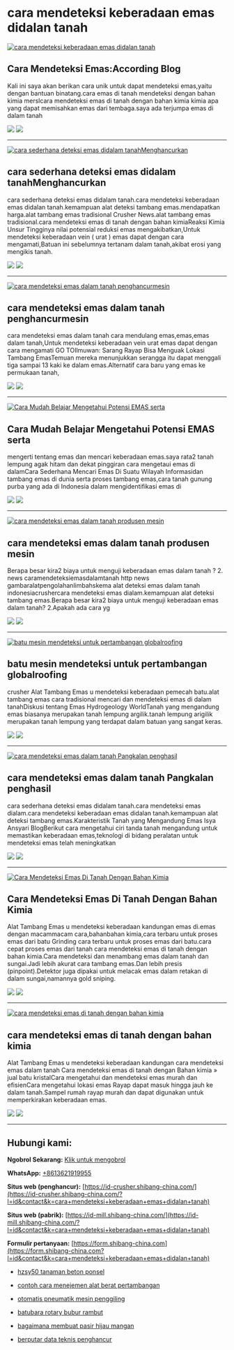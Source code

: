 # cara mendeteksi keberadaan emas didalan tanah

<a href="https://swt.shibang-china.com/?l=id&img&k=cara+mendeteksi+keberadaan+emas+didalan+tanah" target="_blank">![cara mendeteksi keberadaan emas didalan tanah](http://static.shibang-china.com/all-800x300/531.jpg)</a>

## Cara Mendeteksi Emas:According Blog
Kali ini saya akan berikan cara unik untuk dapat mendeteksi emas,yaitu dengan bantuan binatang.cara emas di tanah mendeteksi dengan bahan kimia merslcara mendeteksi emas di tanah dengan bahan kimia kimia apa yang dapat memisahkan emas dari tembaga.saya ada terjumpa emas di dalam tanah


<a href="https://whatsapp.shibangsoft.com/WhatsApp.php" target="_blank" title="WhatsApp">![](http://static.shibang-china.com/icon/whatsapp.png)</a> <a href="https://swt.shibang-china.com/?l=id&icon&k=cara+mendeteksi+keberadaan+emas+didalan+tanah" target="_blank">![](http://static.shibang-china.com/icon/chat-id.png)</a>

---

<a href="https://swt.shibang-china.com/?l=id&img&k=cara+mendeteksi+keberadaan+emas+didalan+tanah" target="_blank">![cara sederhana deteksi emas didalam tanahMenghancurkan](http://static.shibang-china.com/all-800x300/20.jpg)</a>

## cara sederhana deteksi emas didalam tanahMenghancurkan
cara sederhana deteksi emas didalam tanah.cara mendeteksi keberadaan emas didalan tanah.kemampuan alat deteksi tambang emas.mendapatkan harga.alat tambang emas tradisional Crusher News.alat tambang emas tradisional.cara mendeteksi emas di tanah dengan bahan kimiaReaksi Kimia Unsur Tingginya nilai potensial reduksi emas mengakibatkan,Untuk mendeteksi keberadaan vein ( urat ) emas dapat dengan cara mengamati,Batuan ini sebelumnya tertanam dalam tanah,akibat erosi yang mengikis tanah.


<a href="https://whatsapp.shibangsoft.com/WhatsApp.php" target="_blank" title="WhatsApp">![](http://static.shibang-china.com/icon/whatsapp.png)</a> <a href="https://swt.shibang-china.com/?l=id&icon&k=cara+mendeteksi+keberadaan+emas+didalan+tanah" target="_blank">![](http://static.shibang-china.com/icon/chat-id.png)</a>

---

<a href="https://swt.shibang-china.com/?l=id&img&k=cara+mendeteksi+keberadaan+emas+didalan+tanah" target="_blank">![cara mendeteksi emas dalam tanah penghancurmesin](http://static.shibang-china.com/all-800x300/388.jpg)</a>

## cara mendeteksi emas dalam tanah penghancurmesin
cara mendeteksi emas dalam tanah cara mendulang emas,emas,emas dalam tanah,Untuk mendeteksi keberadaan vein urat emas dapat dengan cara mengamati GO TOIlmuwan: Sarang Rayap Bisa Menguak Lokasi Tambang EmasTemuan mereka menunjukkan serangga itu dapat menggali tiga sampai 13 kaki ke dalam emas.Alternatif cara baru yang emas ke permukaan tanah,


<a href="https://whatsapp.shibangsoft.com/WhatsApp.php" target="_blank" title="WhatsApp">![](http://static.shibang-china.com/icon/whatsapp.png)</a> <a href="https://swt.shibang-china.com/?l=id&icon&k=cara+mendeteksi+keberadaan+emas+didalan+tanah" target="_blank">![](http://static.shibang-china.com/icon/chat-id.png)</a>

---

<a href="https://swt.shibang-china.com/?l=id&img&k=cara+mendeteksi+keberadaan+emas+didalan+tanah" target="_blank">![Cara Mudah Belajar Mengetahui Potensi EMAS serta](http://static.shibang-china.com/all-800x300/995.jpg)</a>

## Cara Mudah Belajar Mengetahui Potensi EMAS serta
mengerti tentang emas dan mencari keberadaan emas.saya rata2 tanah lempung agak hitam dan dekat pinggiran cara mengetaui emas di dalamCara Sederhana Mencari Emas Di Suatu Wilayah Informasidan tambang emas di dunia serta proses tambang emas,cara tanah gunung purba yang ada di Indonesia dalam mengidentifikasi emas di


<a href="https://whatsapp.shibangsoft.com/WhatsApp.php" target="_blank" title="WhatsApp">![](http://static.shibang-china.com/icon/whatsapp.png)</a> <a href="https://swt.shibang-china.com/?l=id&icon&k=cara+mendeteksi+keberadaan+emas+didalan+tanah" target="_blank">![](http://static.shibang-china.com/icon/chat-id.png)</a>

---

<a href="https://swt.shibang-china.com/?l=id&img&k=cara+mendeteksi+keberadaan+emas+didalan+tanah" target="_blank">![cara mendeteksi emas dalam tanah produsen mesin](http://static.shibang-china.com/all-800x300/1460.jpg)</a>

## cara mendeteksi emas dalam tanah produsen mesin
Berapa besar kira2 biaya untuk menguji keberadaan emas dalam tanah ? 2. news caramendeteksiemasdalamtanah http news gambaralatpengolahanlimbahskema alat deteksi emas dalam tanah indonesiacrushercara mendeteksi emas dialam.kemampuan alat deteksi tambang emas.Berapa besar kira2 biaya untuk menguji keberadaan emas dalam tanah? 2.Apakah ada cara yg


<a href="https://whatsapp.shibangsoft.com/WhatsApp.php" target="_blank" title="WhatsApp">![](http://static.shibang-china.com/icon/whatsapp.png)</a> <a href="https://swt.shibang-china.com/?l=id&icon&k=cara+mendeteksi+keberadaan+emas+didalan+tanah" target="_blank">![](http://static.shibang-china.com/icon/chat-id.png)</a>

---

<a href="https://swt.shibang-china.com/?l=id&img&k=cara+mendeteksi+keberadaan+emas+didalan+tanah" target="_blank">![batu mesin mendeteksi untuk pertambangan globalroofing](http://static.shibang-china.com/all-800x300/1504.jpg)</a>

## batu mesin mendeteksi untuk pertambangan globalroofing
crusher Alat Tambang Emas u mendeteksi keberadaan pemecah batu.alat tambang emas cara tradisional mencari dan mendeteksi emas di dalam tanahDiskusi tentang Emas Hydrogeology WorldTanah yang mengandung emas biasanya merupakan tanah lempung argilik.tanah lempung arigilik merupakan tanah lempung yang terdapat dalam batuan yang sangat keras.


<a href="https://whatsapp.shibangsoft.com/WhatsApp.php" target="_blank" title="WhatsApp">![](http://static.shibang-china.com/icon/whatsapp.png)</a> <a href="https://swt.shibang-china.com/?l=id&icon&k=cara+mendeteksi+keberadaan+emas+didalan+tanah" target="_blank">![](http://static.shibang-china.com/icon/chat-id.png)</a>

---

<a href="https://swt.shibang-china.com/?l=id&img&k=cara+mendeteksi+keberadaan+emas+didalan+tanah" target="_blank">![cara mendeteksi emas dalam tanah Pangkalan penghasil](http://static.shibang-china.com/all-800x300/1176.jpg)</a>

## cara mendeteksi emas dalam tanah Pangkalan penghasil
cara sederhana deteksi emas didalam tanah.cara mendeteksi emas dialam.cara mendeteksi keberadaan emas didalan tanah.kemampuan alat deteksi tambang emas.Karakteristik Tanah yang Mengandung Emas Isya Ansyari BlogBerikut cara mengetahui ciri tanda tanah mengandung untuk memastikan keberadaan emas,teknologi di bidang peralatan untuk mendeteksi emas telah meningkatkan


<a href="https://whatsapp.shibangsoft.com/WhatsApp.php" target="_blank" title="WhatsApp">![](http://static.shibang-china.com/icon/whatsapp.png)</a> <a href="https://swt.shibang-china.com/?l=id&icon&k=cara+mendeteksi+keberadaan+emas+didalan+tanah" target="_blank">![](http://static.shibang-china.com/icon/chat-id.png)</a>

---

<a href="https://swt.shibang-china.com/?l=id&img&k=cara+mendeteksi+keberadaan+emas+didalan+tanah" target="_blank">![Cara Mendeteksi Emas Di Tanah Dengan Bahan Kimia](http://static.shibang-china.com/all-800x300/380.jpg)</a>

## Cara Mendeteksi Emas Di Tanah Dengan Bahan Kimia
Alat Tambang Emas u mendeteksi keberadaan kandungan emas di.emas dengan macammacam cara,bahanbahan kimia,cara terbaru untuk proses emas dari batu Grinding cara terbaru untuk proses emas dari batu.cara cepat proses emas dari tanah cara mendeteksi emas di tanah dengan bahan kimia.Cara mendeteksi dan menambang emas dalam tanah dan sungai.Jadi lebih akurat cara tambang emas.Dan lebih presis (pinpoint).Detektor juga dipakai untuk melacak emas dalam retakan di dalam sungai,namannya gold sniping.


<a href="https://whatsapp.shibangsoft.com/WhatsApp.php" target="_blank" title="WhatsApp">![](http://static.shibang-china.com/icon/whatsapp.png)</a> <a href="https://swt.shibang-china.com/?l=id&icon&k=cara+mendeteksi+keberadaan+emas+didalan+tanah" target="_blank">![](http://static.shibang-china.com/icon/chat-id.png)</a>

---

<a href="https://swt.shibang-china.com/?l=id&img&k=cara+mendeteksi+keberadaan+emas+didalan+tanah" target="_blank">![cara mendeteksi emas di tanah dengan bahan kimia](http://static.shibang-china.com/all-800x300/191.jpg)</a>

## cara mendeteksi emas di tanah dengan bahan kimia
Alat Tambang Emas u mendeteksi keberadaan kandungan cara mendeteksi emas dalam tanah Cara mendeteksi emas di tanah dengan Bahan kimia » jual batu kristalCara mengetahui dan mendeteksi emas murah dan efisienCara mengetahui lokasi emas Rayap dapat masuk hingga jauh ke dalam tanah.Sampel rumah rayap murah dan dapat digunakan untuk memperkirakan keberadaan emas.


<a href="https://whatsapp.shibangsoft.com/WhatsApp.php" target="_blank" title="WhatsApp">![](http://static.shibang-china.com/icon/whatsapp.png)</a> <a href="https://swt.shibang-china.com/?l=id&icon&k=cara+mendeteksi+keberadaan+emas+didalan+tanah" target="_blank">![](http://static.shibang-china.com/icon/chat-id.png)</a>

---
## Hubungi kami:

**Ngobrol Sekarang:** [Klik untuk mengobrol](https://swt.shibang-china.com?l=id&contact&k=cara+mendeteksi+keberadaan+emas+didalan+tanah)

**WhatsApp:**  [+8613621919955](https://whatsapp.shibangsoft.com/WhatsApp.php)

**Situs web (penghancur):** [https://id-crusher.shibang-china.com/](https://id-crusher.shibang-china.com/?l=id&contact&k=cara+mendeteksi+keberadaan+emas+didalan+tanah)

**Situs web (pabrik):** [https://id-mill.shibang-china.com/](https://id-mill.shibang-china.com/?l=id&contact&k=cara+mendeteksi+keberadaan+emas+didalan+tanah)

**Formulir pertanyaan:** [https://form.shibang-china.com](https://form.shibang-china.com?l=id&contact&k=cara+mendeteksi+keberadaan+emas+didalan+tanah)

* [hzsy50 tanaman beton ponsel](../32/hzsy50%20tanaman%20beton%20ponsel.md)

* [contoh cara menejemen alat berat pertambangan](../33/contoh%20cara%20menejemen%20alat%20berat%20pertambangan.md)

* [otomatis pneumatik mesin penggiling](../32/otomatis%20pneumatik%20mesin%20penggiling.md)

* [batubara rotary bubur rambut](../34/batubara%20rotary%20bubur%20rambut.md)

* [bagaimana membuat pasir hijau mangan](../39/bagaimana%20membuat%20pasir%20hijau%20mangan.md)

* [berputar data teknis penghancur](../34/berputar%20data%20teknis%20penghancur.md)
